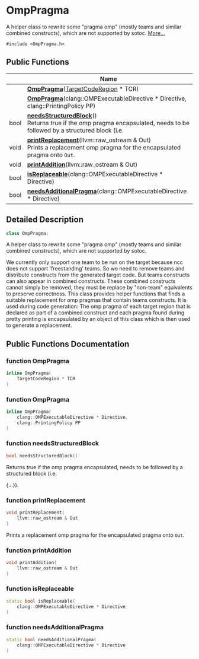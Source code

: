 # OmpPragma



A helper class to rewrite some "pragma omp" (mostly teams and similar combined constructs), which are not supported by sotoc.  [More...](#detailed-description)


`#include <OmpPragma.h>`

## Public Functions

|                | Name           |
| -------------- | -------------- |
| | **[OmpPragma](../Classes/classOmpPragma.md#function-omppragma)**([TargetCodeRegion](../Classes/classTargetCodeRegion.md) * TCR) |
| | **[OmpPragma](../Classes/classOmpPragma.md#function-omppragma)**(clang::OMPExecutableDirective * Directive, clang::PrintingPolicy PP) |
| bool | **[needsStructuredBlock](../Classes/classOmpPragma.md#function-needsstructuredblock)**()<br>Returns true if the omp pragma encapsulated, needs to be followed by a structured block (i.e.  |
| void | **[printReplacement](../Classes/classOmpPragma.md#function-printreplacement)**(llvm::raw_ostream & Out)<br>Prints a replacement omp pragma for the encapsulated pragma onto `Out`.  |
| void | **[printAddition](../Classes/classOmpPragma.md#function-printaddition)**(llvm::raw_ostream & Out) |
| bool | **[isReplaceable](../Classes/classOmpPragma.md#function-isreplaceable)**(clang::OMPExecutableDirective * Directive) |
| bool | **[needsAdditionalPragma](../Classes/classOmpPragma.md#function-needsadditionalpragma)**(clang::OMPExecutableDirective * Directive) |

## Detailed Description

```cpp
class OmpPragma;
```

A helper class to rewrite some "pragma omp" (mostly teams and similar combined constructs), which are not supported by sotoc. 

We currently only support one team to be run on the target because ncc does not support 'freestanding' teams. So we need to remove teams and distribute constructs from the generated target code. But teams constructs can also appear in combined constructs. These combined constructs cannot simply be removed, they must be replace by "non-team" equivalents to preserve correctness. This class provides helper functions that finds a suitable replacement for omp pragmas that contain teams constructs. It is used during code generation: The omp pragma of each target region that is declared as part of a combined construct and each pragma found during pretty printing is encapsulated by an object of this class which is then used to generate a replacement. 

## Public Functions Documentation

### function OmpPragma

```cpp
inline OmpPragma(
    TargetCodeRegion * TCR
)
```


### function OmpPragma

```cpp
inline OmpPragma(
    clang::OMPExecutableDirective * Directive,
    clang::PrintingPolicy PP
)
```


### function needsStructuredBlock

```cpp
bool needsStructuredBlock()
```

Returns true if the omp pragma encapsulated, needs to be followed by a structured block (i.e. 

{...}). 


### function printReplacement

```cpp
void printReplacement(
    llvm::raw_ostream & Out
)
```

Prints a replacement omp pragma for the encapsulated pragma onto `Out`. 

### function printAddition

```cpp
void printAddition(
    llvm::raw_ostream & Out
)
```


### function isReplaceable

```cpp
static bool isReplaceable(
    clang::OMPExecutableDirective * Directive
)
```


### function needsAdditionalPragma

```cpp
static bool needsAdditionalPragma(
    clang::OMPExecutableDirective * Directive
)
```


